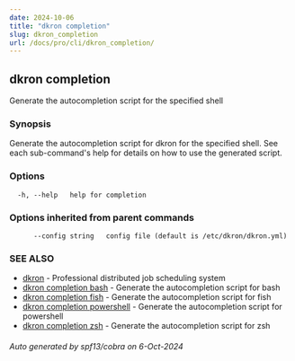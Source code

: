 ```yaml
---
date: 2024-10-06
title: "dkron completion"
slug: dkron_completion
url: /docs/pro/cli/dkron_completion/
---
```

## dkron completion

Generate the autocompletion script for the specified shell

### Synopsis

Generate the autocompletion script for dkron for the specified shell.
See each sub-command's help for details on how to use the generated script.


### Options

```
  -h, --help   help for completion
```

### Options inherited from parent commands

```
      --config string   config file (default is /etc/dkron/dkron.yml)
```

### SEE ALSO

* [dkron](/docs/pro/cli/dkron/)	 - Professional distributed job scheduling system
* [dkron completion bash](/docs/pro/cli/dkron_completion_bash/)	 - Generate the autocompletion script for bash
* [dkron completion fish](/docs/pro/cli/dkron_completion_fish/)	 - Generate the autocompletion script for fish
* [dkron completion powershell](/docs/pro/cli/dkron_completion_powershell/)	 - Generate the autocompletion script for powershell
* [dkron completion zsh](/docs/pro/cli/dkron_completion_zsh/)	 - Generate the autocompletion script for zsh

###### Auto generated by spf13/cobra on 6-Oct-2024
